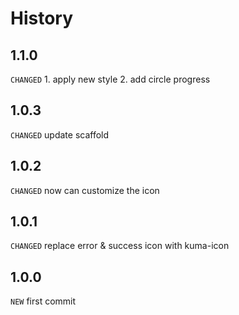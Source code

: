 # History

## 1.1.0
`CHANGED` 1. apply new style 2. add circle progress

## 1.0.3
`CHANGED` update scaffold

## 1.0.2
`CHANGED` now can customize the icon

## 1.0.1
`CHANGED` replace error & success icon with kuma-icon

## 1.0.0
`NEW` first commit




